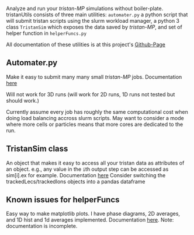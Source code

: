 Analyze and run your *tristan-MP* simulations without boiler-plate. tristanUtils consists of three main utilities: `automater.py` a python script that will submit tristan scripts using the slurm workload manager, a python 3 class `TristanSim` which exposes the data saved by *tristan-MP*, and set of helper function in `helperFuncs.py`

All documentation of these utilities is at this project's [Github-Page](https://pcrumley.github.io/tristanUtils)

## Automater.py
Make it easy to submit many many small *tristan-MP* jobs. Documentation [here](https://pcrumley.github.io/tristanUtils/automater.html)

Will not work for 3D runs (will work for 2D runs, 1D runs not tested but should work.)

Currently assume every job has roughly the same computational cost when doing load balancing accross slurm scripts. May want to consider a mode where more cells or particles means that more cores are dedicated to the run.


## TristanSim class
An object that makes it easy to access all your tristan data as attributes of an object. e.g., any value in the `i`th output step can be accessed as sim[i].ex for example. Documentation [here](https://pcrumley.github.io/tristanUtils/tristanSim.html)
Consider switching the trackedLecs/trackedIons objects into a pandas dataframe

## Known issues for helperFuncs
Easy way to make matplotlib plots. I have phase diagrams, 2D averages, and 1D hist and 1d averages implemented. Documentation  [here](https://pcrumley.github.io/tristanUtils/helperFunc.html). Note: documentation is incomplete.
